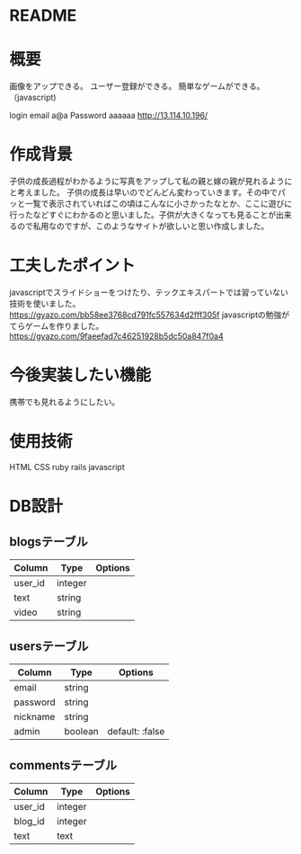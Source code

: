 # README


# 概要
画像をアップできる。
ユーザー登録ができる。
簡単なゲームができる。（javascript)

login
email a@a
Password aaaaaa
http://13.114.10.196/


# 作成背景
子供の成長過程がわかるように写真をアップして私の親と嫁の親が見れるようにと考えました。
子供の成長は早いのでどんどん変わっていきます。その中でパッと一覧で表示されていればこの頃はこんなに小さかったなとか、ここに遊びに行ったなどすぐにわかるのと思いました。子供が大きくなっても見ることが出来るので私用なのですが、このようなサイトが欲しいと思い作成しました。

# 工夫したポイント
javascriptでスライドショーをつけたり、テックエキスパートでは習っていない技術を使いました。
https://gyazo.com/bb58ee3768cd791fc557634d2fff305f
javascriptの勉強がてらゲームを作りました。
https://gyazo.com/9faeefad7c46251928b5dc50a847f0a4


# 今後実装したい機能
携帯でも見れるようにしたい。

# 使用技術
HTML CSS ruby rails javascript

# DB設計

## blogsテーブル
|Column|Type|Options|
|------|----|-------|
|user_id|integer|
|text|string|
|video|string||

## usersテーブル
|Column|Type|Options|
|------|----|-------|
|email|string|
|password|string|
|nickname|string|
|admin|boolean|default: :false|

## commentsテーブル
|Column|Type|Options|
|------|----|-------|
|user_id|integer|
|blog_id|integer|
|text|text|




